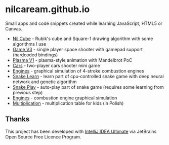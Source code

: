 # nilcaream.github.io
Small apps and code snippets created while learning JavaScript, HTML5 or Canvas.

* [Nil Cube](https://nilcaream.github.io/nil-cube) - Rubik's cube and Square-1 drawing algorithm with some algorithms I use
* [Game V3](https://nilcaream.github.io/game-v3) - single player space shooter with gamepad support (hardcoded bindings)
* [Plasma V1](https://nilcaream.github.io/plasma-v1) - plasma-style animation with Mandelbrot PoC
* [Cars](https://nilcaream.github.io/cars) - two-player cars shooter mini game
* [Engines](https://nilcaream.github.io/engines) - graphical simulation of 4-stroke combustion engines
* [Snake Learn](https://nilcaream.github.io/snake/learn.html) - learn part of cpu-controlled snake game with deep neural network and genetic algorithm 
* [Snake Play](https://nilcaream.github.io/snake/play.html) - auto-play part of snake game (requires some learning from previous step) 
* [Engines](https://nilcaream.github.io/engines) - combustion engine graphical simulation 
* [Multiplication](https://nilcaream.github.io/multiplication/multiplication.html) - multiplication table for kids (in Polish) 

## Thanks
This project has been developed with [IntelliJ IDEA Ultimate](https://www.jetbrains.com/?from=nil+caream) via JetBrains Open Source Free Licence Program.
